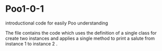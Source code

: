 # Poo1-0-1
introductional code for easily  Poo understanding 

The file contains the code which uses the definition of a single class for create two instances and applies a single method to print a salute from instance 1 to instance 2 . 
